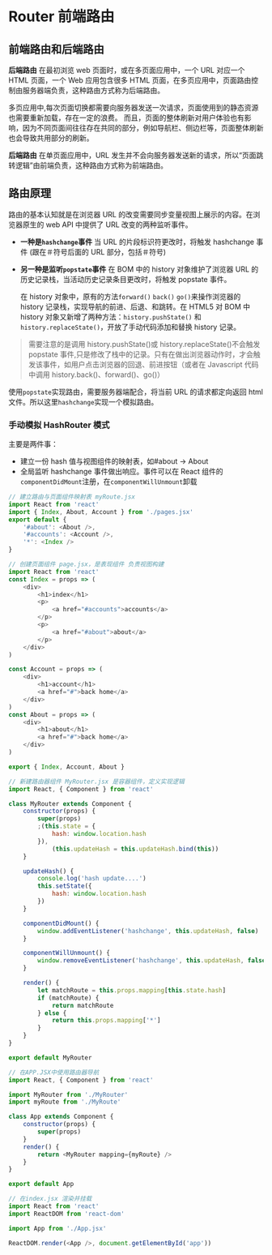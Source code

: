 #  Router 前端路由
<!--
 * @Author: Tom xu
 * @LastEditors: Tom xu
 * @createTime: 2019-09-27 07:52:10
 * @LastEditTime: 2019-09-28 08:55:17
 * @Description:
 -->


## 前端路由和后端路由

**后端路由**
在最初浏览 web 页面时，或在多页面应用中，一个 URL 对应一个 HTML 页面，一个 Web 应用包含很多 HTML 页面，在多页应用中，页面路由控制由服务器端负责，这种路由方式称为后端路由。

多页应用中,每次页面切换都需要向服务器发送一次请求，页面使用到的静态资源也需要重新加载，存在一定的浪费。
而且，页面的整体刷新对用户体验也有影响，因为不同页面间往往存在共同的部分，例如导航栏、侧边栏等，页面整体刷新也会导致共用部分的刷新。

**后端路由**
在单页面应用中，URL 发生并不会向服务器发送新的请求，所以“页面跳转逻辑”由前端负责，这种路由方式称为前端路由。

## 路由原理

路由的基本认知就是在浏览器 URL 的改变需要同步变量视图上展示的内容。在浏览器原生的 web API 中提供了 URL 改变的两种监听事件。

-   **一种是`hashchange`事件**
    当 URL 的片段标识符更改时，将触发 hashchange 事件 (跟在＃符号后面的 URL 部分，包括＃符号)

*   **另一种是监听`popstate`事件**
    在 BOM 中的 history 对象维护了浏览器 URL 的历史记录栈，当活动历史记录条目更改时，将触发 popstate 事件。

    在 history 对象中，原有的方法`forward()` `back()` `go()`来操作浏览器的 history 记录栈，实现导航的前进、后退、和跳转。在 HTML5 对 BOM 中 history 对象又新增了两种方法：`history.pushState()` 和 `history.replaceState()`，开放了手动代码添加和替换 history 记录。

> 需要注意的是调用 history.pushState()或 history.replaceState()不会触发 popstate 事件,只是修改了栈中的记录。只有在做出浏览器动作时，才会触发该事件，如用户点击浏览器的回退、前进按钮（或者在 Javascript 代码中调用 history.back()、forward()、go()）

使用`popstate`实现路由，需要服务器端配合，将当前 URL 的请求都定向返回 html 文件。所以这里`hashchange`实现一个模拟路由。

### 手动模拟 HashRouter 模式

主要是两件事：

-   建立一份 hash 值与视图组件的映射表，如#about -> About
-   全局监听 hashchange 事件做出响应。事件可以在 React 组件的`componentDidMount`注册，在`componentWillUnmount`卸载

```js
// 建立路由与页面组件映射表 myRoute.jsx
import React from 'react'
import { Index, About, Account } from './pages.jsx'
export default {
    '#about': <About />,
    '#accounts': <Account />,
    '*': <Index />
}
```

```js
// 创建页面组件 page.jsx，是表现组件 负责视图构建
import React from 'react'
const Index = props => (
    <div>
        <h1>index</h1>
        <p>
            <a href="#accounts">accounts</a>
        </p>
        <p>
            <a href="#about">about</a>
        </p>
    </div>
)

const Account = props => (
    <div>
        <h1>account</h1>
        <a href="#">back home</a>
    </div>
)
const About = props => (
    <div>
        <h1>about</h1>
        <a href="#">back home</a>
    </div>
)

export { Index, Account, About }
```

```js
// 新建路由器组件 MyRouter.jsx 是容器组件，定义实现逻辑
import React, { Component } from 'react'

class MyRouter extends Component {
    constructor(props) {
        super(props)
        ;(this.state = {
            hash: window.location.hash
        }),
            (this.updateHash = this.updateHash.bind(this))
    }

    updateHash() {
        console.log('hash update....')
        this.setState({
            hash: window.location.hash
        })
    }

    componentDidMount() {
        window.addEventListener('hashchange', this.updateHash, false)
    }

    componentWillUnmount() {
        window.removeEventListener('hashchange', this.updateHash, false)
    }

    render() {
        let matchRoute = this.props.mapping[this.state.hash]
        if (matchRoute) {
            return matchRoute
        } else {
            return this.props.mapping['*']
        }
    }
}

export default MyRouter
```

```js
// 在APP.JSX中使用路由器导航
import React, { Component } from 'react'

import MyRouter from './MyRouter'
import myRoute from './MyRoute'

class App extends Component {
    constructor(props) {
        super(props)
    }
    render() {
        return <MyRouter mapping={myRoute} />
    }
}

export default App
```

```js
// 在index.jsx 渲染并挂载
import React from 'react'
import ReactDOM from 'react-dom'

import App from './App.jsx'

ReactDOM.render(<App />, document.getElementById('app'))
```
